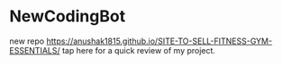 # NewCodingBot
new repo
https://anushak1815.github.io/SITE-TO-SELL-FITNESS-GYM-ESSENTIALS/ tap here for a quick review of my project.
